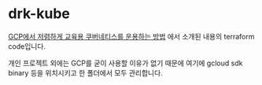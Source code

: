 # drk-kube

[GCP에서 저렴하게 교육용 쿠버네티스를 운용하는 방법](https://darrenkwondev.github.io/posts/2024-01-06-cheap_k8s/) 에서 소개된 내용의 terraform code입니다.

개인 프로젝트 외에는 GCP를 굳이 사용할 이유가 없기 때문에 여기에 gcloud sdk binary 등을 위치시키고 한 폴더에서 모두 관리합니다.
